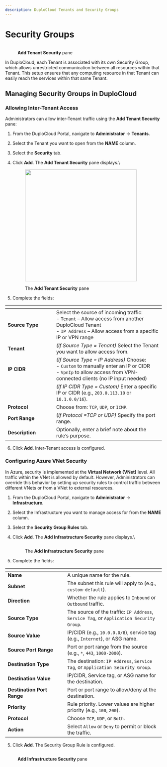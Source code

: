 ```yaml
---
description: DuploCloud Tenants and Security Groups
---
```


# Security Groups

<div align="left"><figure><img src="../../.gitbook/assets/image (5) (1) (1).png" alt=""><figcaption><p><strong>Add Tenant Security</strong> pane</p></figcaption></figure></div>

In DuploCloud, each Tenant is associated with its own Security Group, which allows unrestricted communication between all resources within that Tenant. This setup ensures that any computing resource in that Tenant can easily reach the services within that same Tenant.

## Managing Security Groups in DuploCloud

### Allowing Inter-Tenant Access

Administrators can allow inter-Tenant traffic using the **Add Tenant Security** pane:

1. From the DuploCloud Portal, navigate to **Administrator** -> **Tenants**.
2. Select the Tenant you want to open from the **NAME** column.
3. Select the **Security** tab.&#x20;
4.  Click **Add**. The **Add Tenant Security** pane displays.\


    <div align="left"><figure><img src="../../.gitbook/assets/Screenshot (325).png" alt="" width="359"><figcaption><p>The <strong>Add Tenant Security</strong> pane </p></figcaption></figure></div>
5. Complete the fields:

<table data-header-hidden><thead><tr><th width="140.22222900390625"></th><th></th></tr></thead><tbody><tr><td><strong>Source Type</strong></td><td>Select the source of incoming traffic:<br>- <code>Tenant</code> – Allow access from another DuploCloud Tenant<br>- <code>IP Address</code> – Allow access from a specific IP or VPN range</td></tr><tr><td><strong>Tenant</strong></td><td><em>(If Source Type = Tenant)</em> Select the Tenant you want to allow access from.</td></tr><tr><td><strong>IP CIDR</strong></td><td><em>(If Source Type = IP Address)</em> Choose:<br>- <code>Custom</code> to manually enter an IP or CIDR<br>- <code>VpnIp</code> to allow access from VPN-connected clients (no IP input needed)</td></tr><tr><td></td><td><em>(If IP CIDR Type = Custom)</em> Enter a specific IP or CIDR (e.g., <code>203.0.113.10</code> or <code>10.1.0.0/16</code>).</td></tr><tr><td><strong>Protocol</strong></td><td>Choose from: <code>TCP</code>, <code>UDP</code>, or <code>ICMP</code>.</td></tr><tr><td><strong>Port Range</strong></td><td>(<em>If Protocol =TCP or UDP)</em> Specify the port range. </td></tr><tr><td><strong>Description</strong></td><td>Optionally, enter a brief note about the rule’s purpose.</td></tr></tbody></table>

6. Click **Add**. Inter-Tenant access is configured.&#x20;

### **Configuring Azure VNet Security**

In Azure, security is implemented at the **Virtual Network (VNet)** level. All traffic within the VNet is allowed by default. However, Administrators can override this behavior by setting up security rules to control traffic between different VNets or from a VNet to external resources.

1. From the DuploCloud Portal, navigate to **Administrator** -> **Infrastructure**.
2. Select the Infrastructure you want to manage access for from the **NAME** column.
3. Select the **Security Group Rules** tab.&#x20;
4.  Click **Add**. The **Add Infrastructure Security** pane displays.\


    <div align="left"><figure><img src="../../.gitbook/assets/Screenshot (327).png" alt=""><figcaption><p>The <strong>Add Infrastructure Security</strong> pane</p></figcaption></figure></div>
5. Complete the fields:

<table data-header-hidden><thead><tr><th width="175.77777099609375"></th><th></th></tr></thead><tbody><tr><td><strong>Name</strong></td><td>A unique name for the rule.</td></tr><tr><td><strong>Subnet</strong></td><td>The subnet this rule will apply to (e.g., <code>custom-default</code>).</td></tr><tr><td><strong>Direction</strong></td><td>Whether the rule applies to <code>Inbound</code> or <code>Outbound</code> traffic.</td></tr><tr><td><strong>Source Type</strong></td><td>The source of the traffic: <code>IP Address</code>, <code>Service Tag</code>, or <code>Application Security Group</code>.</td></tr><tr><td><strong>Source Value</strong></td><td>IP/CIDR (e.g., <code>10.0.0.0/8</code>), service tag (e.g., <code>Internet</code>), or ASG name.</td></tr><tr><td><strong>Source Port Range</strong></td><td>Port or port range from the source (e.g., <code>*</code>, <code>443</code>, <code>1000-2000</code>).</td></tr><tr><td><strong>Destination Type</strong></td><td>The destination: <code>IP Address</code>, <code>Service Tag</code>, or <code>Application Security Group</code>.</td></tr><tr><td><strong>Destination Value</strong></td><td>IP/CIDR, Service tag, or ASG name for the destination.</td></tr><tr><td><strong>Destination Port Range</strong></td><td>Port or port range to allow/deny at the destination.</td></tr><tr><td><strong>Priority</strong></td><td>Rule priority. Lower values are higher priority (e.g., <code>100</code>, <code>200</code>).</td></tr><tr><td><strong>Protocol</strong></td><td>Choose <code>TCP</code>, <code>UDP</code>, or <code>Both</code>.</td></tr><tr><td><strong>Action</strong></td><td>Select <code>Allow</code> or <code>Deny</code> to permit or block the traffic.</td></tr></tbody></table>

5. Click **Add**. The Security Group Rule is configured.&#x20;

<div align="left"><figure><img src="../../.gitbook/assets/image (7) (3).png" alt=""><figcaption><p><strong>Add Infrastructure Security</strong> pane</p></figcaption></figure></div>

